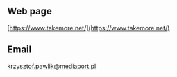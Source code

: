 ## Web page
 
[https://www.takemore.net/](https://www.takemore.net/)

## Email
 
[krzysztof.pawlik@mediaport.pl](mailto:krzysztof.pawlik@mediaport.pl)
